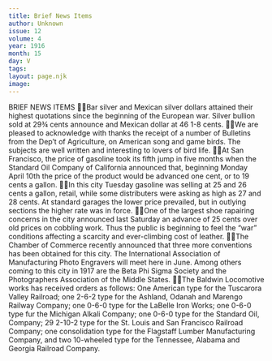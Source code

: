 ```yaml
---
title: Brief News Items
author: Unknown
issue: 12
volume: 4
year: 1916
month: 15
day: V
tags:
layout: page.njk
image:
---
```

BRIEF NEWS ITEMS Bar silver and Mexican silver dollars attained their highest quotations since the beginning of the European war. Silver bullion sold at 29¾ cents announce and Mexican dollar at 46 1-8 cents. We are pleased to acknowledge with thanks the receipt of a number of Bulletins from the Dep’t of Agriculture, on American song and game birds. The subjects are well written and interesting to lovers of bird life. At San Francisco, the price of gasoline took its fifth jump in five months when the Standard Oil Company of California announced that, beginning Monday April 10th the price of the product would be advanced one cent, or to 19 cents a gallon. In this city Tuesday gasoline was selling at 25 and 26 cents a gallon, retail, while some distributers were asking as high as 27 and 28 cents. At standard garages the lower price prevailed, but in outlying sections the higher rate was in force. One of the largest shoe rapairing concerns in the city announced last Saturday an advance of 25 cents over old prices on cobbling work. Thus the public is beginning to feel the “war” conditions affecting a scarcity and ever-climbing cost of leather. The Chamber of Commerce recently announced that three more conventions has been obtained for this city. The International Association of Manufacturing Photo Engravers will meet here in June. Among others coming to this city in 1917 are the Beta Phi Sigma Society and the Photographers Association of the Middle States. The Baldwin Locomotive works has received orders as follows: One American type for the Tuscarora Valley Railroad; one 2-6-2 type for the Ashland, Odanah and Marengo Railway Company; one 0-6-0 type for the LaBelle Iron Works; one 0-6-0 type fur the Michigan Alkali Company; one 0-6-0 type for the Standard Oil, Company; 29 2-10-2 type for the St. Louis and San Francisco Railroad Company; one consolidation type for the Flagstaff Lumber Manufacturing Company, and two 10-wheeled type for the Tennessee, Alabama and Georgia Railroad Company. 

